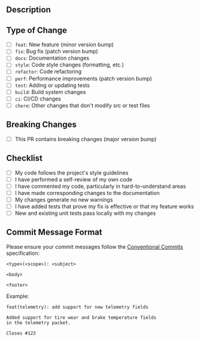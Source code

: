 ## Description
<!-- Describe your changes in detail -->

## Type of Change
<!-- Mark the relevant option with an "x" -->
- [ ] `feat`: New feature (minor version bump)
- [ ] `fix`: Bug fix (patch version bump)
- [ ] `docs`: Documentation changes
- [ ] `style`: Code style changes (formatting, etc.)
- [ ] `refactor`: Code refactoring
- [ ] `perf`: Performance improvements (patch version bump)
- [ ] `test`: Adding or updating tests
- [ ] `build`: Build system changes
- [ ] `ci`: CI/CD changes
- [ ] `chore`: Other changes that don't modify src or test files

## Breaking Changes
<!-- If this is a breaking change, describe the impact and migration path -->
- [ ] This PR contains breaking changes (major version bump)

## Checklist
- [ ] My code follows the project's style guidelines
- [ ] I have performed a self-review of my own code
- [ ] I have commented my code, particularly in hard-to-understand areas
- [ ] I have made corresponding changes to the documentation
- [ ] My changes generate no new warnings
- [ ] I have added tests that prove my fix is effective or that my feature works
- [ ] New and existing unit tests pass locally with my changes

## Commit Message Format
Please ensure your commit messages follow the [Conventional Commits](https://www.conventionalcommits.org/) specification:
```
<type>(<scope>): <subject>

<body>

<footer>
```

Example:
```
feat(telemetry): add support for new telemetry fields

Added support for tire wear and brake temperature fields
in the telemetry packet.

Closes #123
```

